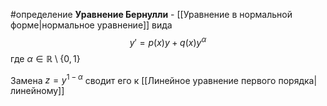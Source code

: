 #определение 
**Уравнение Бернулли** - [[Уравнение в нормальной форме|нормальное уравнение]] вида
$$y' = p(x)y + q(x)y^\alpha$$
где $\alpha \in \mathbb{R} \setminus \{0, 1\}$

Замена $z = y^{1 - \alpha}$ сводит его к [[Линейное уравнение первого порядка|линейному]]

